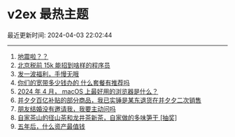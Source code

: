 # v2ex 最热主题

最近更新时间: 2024-04-03 22:02:44

--- 
1. [地震啦？？](https://www.v2ex.com/t/1029319) 
2. [北京税前 15k 能招到啥样的程序员](https://www.v2ex.com/t/1029320) 
3. [发一波福利，手慢无哦](https://www.v2ex.com/t/1029344) 
4. [你们的宽带多少钱办的 什么套餐有推荐吗](https://www.v2ex.com/t/1029360) 
5. [2024 年 4 月， macOS 上最好用的浏览器是什么？](https://www.v2ex.com/t/1029361) 
6. [并夕夕百亿补贴的部分商品，我已实锤是某东退货在并夕夕二次销售](https://www.v2ex.com/t/1029380) 
7. [朋友结婚没有邀请我，我要主动问吗](https://www.v2ex.com/t/1029442) 
8. [自家茶山的径山茶和龙井茶新茶，自家做的多味笋干 [抽奖]](https://www.v2ex.com/t/1029427) 
9. [五年后，什么资产最值钱](https://www.v2ex.com/t/1029440) 
